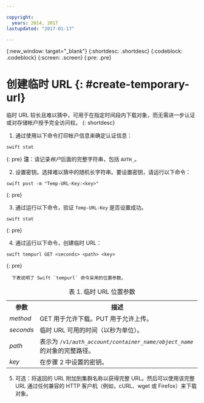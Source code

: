 ```yaml
---

copyright:
  years: 2014, 2017
lastupdated: "2017-01-17"

---
```


{:new_window: target="_blank"}
{:shortdesc: .shortdesc}
{:codeblock: .codeblock}
{:screen: .screen}
{:pre: .pre}


# 创建临时 URL {: #create-temporary-url}

临时 URL 较长且难以猜中，可用于在指定时间段内下载对象，而无需进一步认证或对存储帐户授予完全访问权。
{: shortdesc}


1. 通过使用以下命令打印帐户信息来确定认证信息：

  ```
swift stat
```
  {: pre}
  **注**：请记录*帐户*后面的完整字符串，包括 `AUTH_`。

2. 设置密钥。选择难以猜中的随机长字符串。要设置密钥，请运行以下命令：

  ```
swift post -m "Temp-URL-Key:<key>"
```
  {: pre}

3. 通过运行以下命令，验证 `Temp-URL-Key` 是否设置成功。

  ```
swift stat
```
  {: pre}

4. 通过运行以下命令，创建临时 URL：

  ```
swift tempurl GET <seconds> <path> <key>
```
  {: pre}

      下表说明了 Swift `tempurl` 命令采用的位置参数。
    
  <table>
  <caption> 表 1. 临时 URL 位置参数</caption>
    <tr>
      <th> 参数</th>
      <th> 描述</th>
    </tr>
    <tr>
      <td> <i> method </i></td>
      <td> GET 用于允许下载。PUT 用于允许上传。</td>
    </tr>
    <tr>
      <td> <i> seconds </i></td>
      <td> 临时 URL 可用的时间（以秒为单位）。</td>
    </tr>
    <tr>
      <td> <i> path </i></td>
      <td> 表示为 <code>/v1/<i>auth_account</i>/<i>container_name</i>/<i>object_name</i></code> 的对象的完整路径。</td>
    </tr>
    <tr>
      <td> <i> key </i></td>
      <td> 在步骤 2 中设置的密钥。</td>
    </tr>
  </table>

5. 可选：将返回的 URL 附加到集群名称以获得完整 URL。然后可以使用该完整 URL 通过任何兼容的 HTTP 客户机（例如，cURL、wget 或 Firefox）来下载对象。
